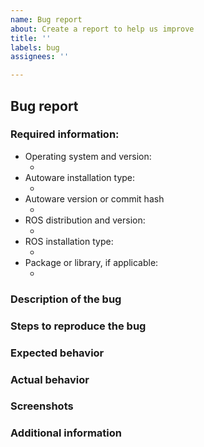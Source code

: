 ```yaml
---
name: Bug report
about: Create a report to help us improve
title: ''
labels: bug
assignees: ''

---
```


<!--
For support requests, please ask at ROS Answers: https://answers.ros.org/questions/ask/?tags=autoware, make sure to use the "autoware" tag.
For general questions and design discussion, please use the Autoware Discourse category: https://discourse.ros.org/c/autoware
Not sure if this is the right repository? Open an issue on https://github.com/Autoware-AI/autoware.ai/issues
For bug reports, please fill out the information below.
Be as detailed as possible.
-->

## Bug report

### Required information:

- Operating system and version:
  - <!-- OS and version (e.g. Ubuntu 18.04, MacOS 10.15, Windows 10 build 1817) -->
- Autoware installation type:
  - <!-- How did you install Autoware? From source, from binaries, Docker, etc. Link to a guide if you followed one. -->
- Autoware version or commit hash
  - <!-- If from binaries or docker, give the version. If from source, give the output of git rev-parse HEAD or the repos file you use -->
- ROS distribution and version:
  - <!-- State the name of the ROS distribution you are using, and if applicable a patch version -->
- ROS installation type:
  - <!-- How did you install ROS? From source, from binaries, Docker, etc. Link to a guide if you followed one. -->
- Package or library, if applicable:
  - <!-- e.g. velodyne_driver, or N/A -->

### Description of the bug
<!-- Provide a clear and concise description of what the bug is. -->


### Steps to reproduce the bug

<!-- Detailed instructions on how to reliably reproduce the bug, e.g.
1. Launch the velodyne_driver using `ros2 launch velodyne_driver velodyne_node`
1. Launch rviz using `rviz`
1. Add the laser scan visualiser
1. ...
1. See the error displayed
Provide a short, self-contained, correct example: http://sscce.org/
If you include code, do not use a screenshot.
``` Provide code that can be copy-pasted ``` -->


### Expected behavior
<!-- A clear and detailed description of what you expected to happen. -->


### Actual behavior
<!-- A clear and detailed description of what actually happens. -->


### Screenshots
<!-- If applicable, add screenshots to help explain your problem. -->


### Additional information
<!-- Add any other context about the problem here. -->
